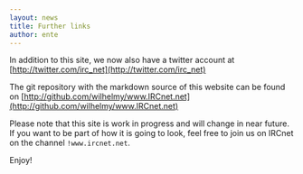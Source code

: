 ```yaml
---
layout: news
title: Further links
author: ente
---
```

In addition to this site, we now also have a twitter account at
[http://twitter.com/irc_net](http://twitter.com/irc_net)

The git repository with the markdown source of this website can be found on
[http://github.com/wilhelmy/www.IRCnet.net](http://github.com/wilhelmy/www.IRCnet.net)

Please note that this site is work in progress and will change in near future.
If you want to be part of how it is going to look, feel free to join us on
IRCnet on the channel `!www.ircnet.net`.

Enjoy!
